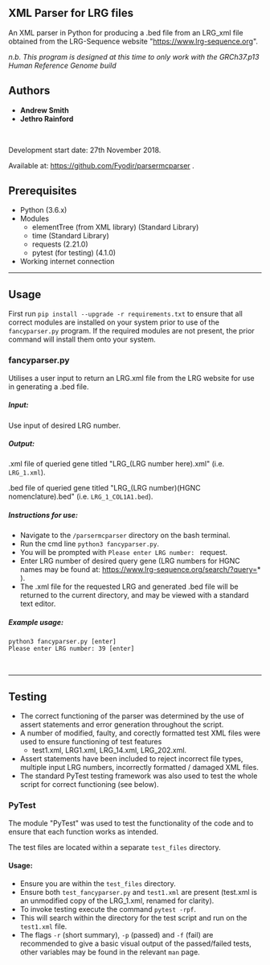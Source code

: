 ## XML Parser for LRG files

An XML parser in Python for producing a .bed file from an LRG_xml file obtained from the LRG-Sequence website
"https://www.lrg-sequence.org".

*n.b. This program is designed at this time to only work with the GRCh37.p13 Human Reference Genome build*

## Authors
- **Andrew Smith**
- **Jethro Rainford**

<br/>

Development start date: 27th November 2018.

Available at: https://github.com/Fyodir/parsermcparser .

## Prerequisites


- Python (3.6.x)
- Modules
    - elementTree (from XML library) (Standard Library)
    - time (Standard Library)
    - requests (2.21.0)
    - pytest (for testing) (4.1.0)
- Working internet connection

---

## Usage

First run  `pip install --upgrade -r requirements.txt` to ensure that all correct modules are installed on your system
prior to use of the `fancyparser.py` program. If the required modules are not present, the prior command will install
them onto your system.

### fancyparser.py

Utilises a user input to return an LRG.xml file from the LRG website for use in generating
a .bed file.

##### Input:

Use input of desired LRG number.

##### Output:

.xml file of queried gene titled "LRG_(LRG number here).xml" (i.e. `LRG_1.xml`).

.bed file of queried gene titled "LRG_(LRG number)(HGNC nomenclature).bed" (i.e. `LRG_1_COL1A1.bed`).

##### Instructions for use:

- Navigate to the ```/parsermcparser``` directory on the bash terminal.
- Run the cmd line `````python3 fancyparser.py`````.
- You will be prompted with  ```Please enter LRG number: ``` request.
- Enter LRG number of desired query gene (LRG numbers for HGNC names may be found at: 
  https://www.lrg-sequence.org/search/?query=* ).
- The .xml file for the requested LRG and generated .bed file will be returned to the current directory, and may be 
  viewed with a standard text editor.

##### Example usage:
```
python3 fancyparser.py [enter]
Please enter LRG number: 39 [enter]
```
<br/>

---

## Testing

- The correct functioning of the parser was determined by the use of assert statements and error generation throughout
  the script.
- A number of modified, faulty, and corectly formatted test XML files were used to ensure functioning of test features
  - test1.xml, LRG1.xml, LRG_14.xml, LRG_202.xml.
- Assert statements have been included to reject incorrect file types, multiple input LRG numbers, incorrectly formatted
  / damaged XML files.
- The standard PyTest testing framework was also used to test the whole script for correct functioning (see below).

### PyTest
The module "PyTest" was used to test the functionality of the code and to ensure that each function works as intended.

The test files are located within a separate ```test_files``` directory.

#### Usage:

- Ensure you are within the ```test_files``` directory.
- Ensure both ```test_fancyparser.py``` and ```test1.xml``` are present (test.xml is an unmodified copy of the 
  LRG_1.xml, renamed for clarity).
- To invoke testing execute the command ```pytest -rpf```.
- This will search within the directory for the test script and run on the ```test1.xml``` file.
- The flags ```-r``` (short summary), ```-p``` (passed) and ```-f``` (fail) are recommended to give a basic visual
  output of the passed/failed tests, other variables may be found in the relevant ```man``` page.
